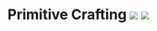 # Primitive Crafting [![](http://cf.way2muchnoise.eu/primitive-crafting.svg)](https://minecraft.curseforge.com/projects/primitive-crafting) [![](http://cf.way2muchnoise.eu/versions/primitive-crafting.svg)](https://minecraft.curseforge.com/projects/primitive-crafting)

